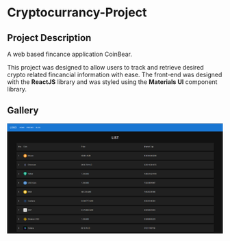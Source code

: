 # Cryptocurrancy-Project
## Project Description
A web based fincance application CoinBear.

This project was designed to allow users to track and retrieve desired crypto related fincancial information with ease. The front-end was designed with the **ReactJS** library and was styled using the **Materials UI** component library.

## Gallery
![alt text](https://github.com/jordanlee124/Cryptocurrancy-Project/blob/main/crypto_project/public/ProjPic.png?raw=true)
